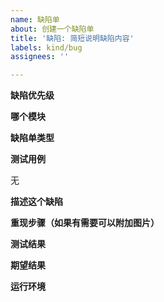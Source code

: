 ```yaml
---
name: 缺陷单
about: 创建一个缺陷单
title: '缺陷: 简短说明缺陷内容'
labels: kind/bug
assignees: ''

---
```


<!-- 
label说明
needs-ok-to-test  需要测试
ok-to-test 测试通过
faild-to-test 测试失败
-->
**缺陷优先级**
<!--
- priority/important 重要的
- priority/critical 致命的
- priority/normal 一般的
- priority/lower 比较低的
-->

**哪个模块**
<!-- 
这里举个例子: 需要跟自动label配合
- area/sealyun
- area/sealstore
- area/sealos
- area/marketctl
-->

**缺陷单类型**
<!-- 
这里举个例子: 需要跟自动label配合
- kind/docs
- kind/design
- kind/feature
-->

**测试用例**

<!-- 
用例地址 [xxx的测试用例](!tests/tests.md)
-->

无

**描述这个缺陷**

<!-- 
简短描述这个缺陷内容.
-->

**重现步骤（如果有需要可以附加图片）**

<!-- 
简述重现步骤
-->



**测试结果**

<!-- 
目前结果
-->


**期望结果**

<!-- 
1. 期望出现 xxx
   前置条件: xxx
   操作步骤:
   1. xxx
   2. xxx
   预期结果:
   1. xxx
   2. xxx
-->

**运行环境**
<!-- 
- Docker版本:   eg. 19.03
- Kubernetes版本 : eg.kube1.16.tar.gz
- sealos版本: v3.1.0-alpha.2
- 操作系统:  eg. centos7
- 运行模式:  eg. 物理机 （内存 100g, cpu 10核 ,存储 10t）， 虚拟机 ( virbox, 内存 10gb, cpu 2核 ,存储 100gb ) , 云 ( aws,内存 10gb, cpu 2核 ,存储 100gb )
- 集群规模:   eg 3master 3node
- 附加说明: istio,dashboard ...
- 浏览器: IE
-->

